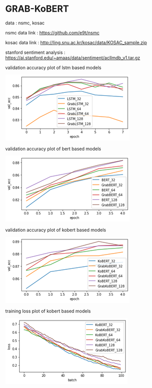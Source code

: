 # GRAB-KoBERT

data : nsmc, kosac

nsmc data link :
https://github.com/e9t/nsmc

kosac data link : 
http://ling.snu.ac.kr/kosac/data/KOSAC_sample.zip

stanford sentiment analysis : 
https://ai.stanford.edu/~amaas/data/sentiment/aclImdb_v1.tar.gz

validation accuracy plot of lstm based models

![lstm_val_acc](imgs/lstm_val_acc.jpg)

validation accuracy plot of bert based models

![bert_val_acc](imgs/bert_val_acc.jpg)

validation accuracy plot of kobert based models

![kobert_val_acc](imgs/kobert_val_acc.jpg)

training loss plot of kobert based models

![kobert_training_loss](imgs/kobert_loss.jpg)
